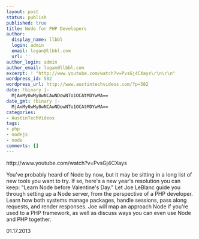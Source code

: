 ```yaml
---
layout: post
status: publish
published: true
title: Node for PHP Developers
author:
  display_name: llbbl
  login: admin
  email: logan@llbbl.com
  url: ''
author_login: admin
author_email: logan@llbbl.com
excerpt: ! "http://www.youtube.com/watch?v=PvsGj4CXays\r\n\r\n"
wordpress_id: 582
wordpress_url: http://www.austintechvideos.com/?p=582
date: !binary |-
  MjAxMy0wMy0wNCAwNDowNTo1OCAtMDYwMA==
date_gmt: !binary |-
  MjAxMy0wMy0wNCAwNDowNTo1OCAtMDYwMA==
categories:
- AustinTechVideos
tags:
- php
- nodejs
- node
comments: []
---
```

<p>http://www.youtube.com/watch?v=PvsGj4CXays</p>
<p><a id="more"></a><a id="more-582"></a></p>
<p>You've probably heard of Node by now, but it may be sitting in a long list of new tools you want to try. If so, here's a new year's resolution you can keep: "Learn Node before Valentine's Day." Let Joe LeBlanc guide you through setting up a Node server, from the perspective of a PHP developer. Learn how both systems manage packages, handle sessions, pass along requests, and render responses. Joe will map an approach Node if you're used to a PHP framework, as well as discuss ways you can even use Node and PHP together.</p>
<p>01.17.2013</p>
